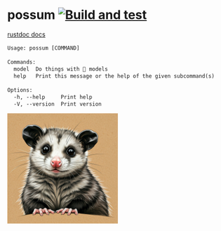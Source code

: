 # possum [![Build and test](https://github.com/shayne-fletcher/possum/actions/workflows/build-and-test.yml/badge.svg)](https://github.com/shayne-fletcher/possum/actions/workflows/build-and-test.yml)

[rustdoc docs](https://shayne-fletcher.github.io/possum/bin/doc/possum/index.html)
```
Usage: possum [COMMAND]

Commands:
  model  Do things with 🤗 models
  help   Print this message or the help of the given subcommand(s)

Options:
  -h, --help     Print help
  -V, --version  Print version
```

<img src="./img/possum.jpeg" alt="possum" style="float: left; width: 50%; height: 50%;">
